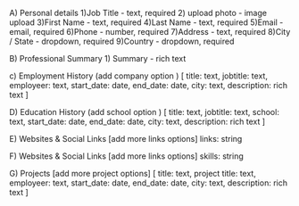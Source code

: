 A) Personal details
    1)Job Title - text, required
    2) upload photo - image upload
    3)First Name - text, required
    4)Last Name - text, required
    5)Email - email, required
    6)Phone - number, required
    7)Address - text, required
    8)City / State - dropdown, required
    9)Country - dropdown, required

B) Professional Summary
    1) Summary - rich text

c) Employment History (add company option )
   [
     title: text,
        jobtitle: text,
        employeer: text,
        start_date: date,
        end_date: date,
        city: text,
        description:  rich text
   ]


D) Education History (add school option )
   [
     title: text,
        jobtitle: text,
        school: text,
        start_date: date,
        end_date: date,
        city: text,
        description:  rich text
   ]


E) Websites & Social Links [add more links options]
   links: string 

F) Websites & Social Links [add more links options]
   skills: string 

G) Projects [add more project options]
    [
        title: text,
        project title: text,
        employeer: text,
        start_date: date,
        end_date: date,
        city: text,
        description:  rich text
   ]